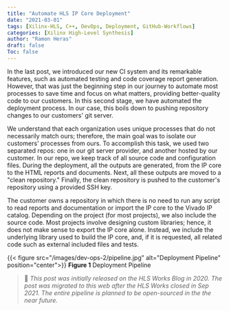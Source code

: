 ```yaml
---
title: "Automate HLS IP Core Deployment"
date: "2021-03-01"
tags: [Xilinx-HLS, C++, DevOps, Deployment, GitHub-Workflows]
categories: [Xilinx High-Level Synthesis]
author: "Ramon Heras"
draft: false
Toc: false
---
```


In the last post, we introduced our new CI system and its remarkable features, such as automated testing and code coverage report generation. However, that was just the beginning step in our journey to automate most processes to save time and focus on what matters, providing better-quality code to our customers. In this second stage, we have automated the deployment process. In our case, this boils down to pushing repository changes to our customers' git server.

We understand that each organization uses unique processes that do not necessarily match ours; therefore, the main goal was to isolate our customers' processes from ours. To accomplish this task, we used two separated repos: one in our git server provider, and another hosted by our customer. In our repo, we keep track of all source code and configuration files. During the deployment, all the outputs are generated, from the IP core to the HTML reports and documents. Next, all these outputs are moved to a "clean repository." Finally, the clean repository is pushed to the customer's repository using a provided SSH key.

The customer owns a repository in which there is no need to run any script to read reports and documentation or import the IP core to the Vivado IP catalog. Depending on the project (for most projects), we also include the source code. Most projects involve designing custom libraries; hence, it does not make sense to export the IP core alone. Instead, we include the underlying library used to build the IP core, and, if it is requested, all related code such as external included files and tests.

{{< figure src="/images/dev-ops-2/pipeline.jpg" alt="Deployment Pipeline" position="center">}}
**Figure 1** Deployment Pipeline  

> 📝 *This post was initially released on the HLS Works Blog in 2020. The post was migrated to this web after the HLS Works closed in Sep 2021. The entire pipeline is planned to be open-sourced in the the near future.*
